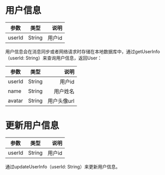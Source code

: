 # 用户信息
参数|类型|说明
-|:-:|-:
userId|String|用户id

用户信息会在消息同步或者网络请求时存储在本地数据库中，通过getUserInfo
（userId: String）来查询用户信息，返回User：

参数|类型|说明
-|:-:|-:
userId|String|用户id
name|String|用户姓名
avatar|String|用户头像url

# 更新用户信息
参数|类型|说明
-|:-:|-:
userId|String|用户id

通过updateUserInfo（userId: String）来更新用户信息。
